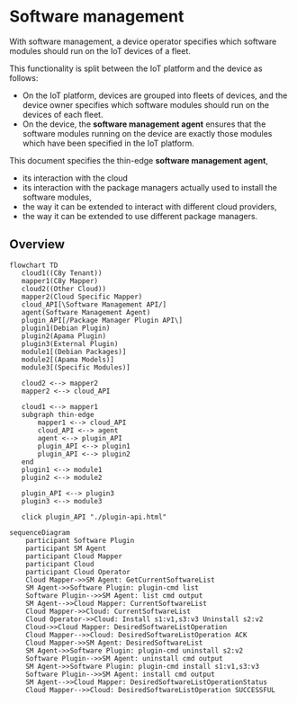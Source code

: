 # Software management

With software management, a device operator specifies which software modules should run on the IoT devices of a fleet.

This functionality is split between the IoT platform and the device as follows:
* On the IoT platform, devices are grouped into fleets of devices,
  and the device owner specifies which software modules should run on the devices of each fleet.  
* On the device, the __software management agent__ ensures that the software modules running on the device
  are exactly those modules which have been specified in the IoT platform.

This document specifies the thin-edge __software management agent__,
* its interaction with the cloud
* its interaction with the package managers actually used to install the software modules,
* the way it can be extended to interact with different cloud providers,
* the way it can be extended to use different package managers.


## Overview

```mermaid
flowchart TD
   cloud1((C8y Tenant))
   mapper1(C8y Mapper)
   cloud2((Other Cloud))
   mapper2(Cloud Specific Mapper)
   cloud_API[\Software Management API/]
   agent(Software Management Agent)
   plugin_API[/Package Manager Plugin API\]
   plugin1(Debian Plugin)
   plugin2(Apama Plugin)
   plugin3(External Plugin)
   module1[(Debian Packages)]
   module2[(Apama Models)]
   module3[(Specific Modules)]

   cloud2 <--> mapper2
   mapper2 <--> cloud_API

   cloud1 <--> mapper1
   subgraph thin-edge
       mapper1 <--> cloud_API
       cloud_API <--> agent
       agent <--> plugin_API
       plugin_API <--> plugin1
       plugin_API <--> plugin2
   end
   plugin1 <--> module1
   plugin2 <--> module2

   plugin_API <--> plugin3
   plugin3 <--> module3

   click plugin_API "./plugin-api.html"

```


```mermaid
sequenceDiagram
    participant Software Plugin
    participant SM Agent
    participant Cloud Mapper
    participant Cloud
    participant Cloud Operator
    Cloud Mapper->>SM Agent: GetCurrentSoftwareList
    SM Agent->>Software Plugin: plugin-cmd list
    Software Plugin-->>SM Agent: list cmd output
    SM Agent-->>Cloud Mapper: CurrentSoftwareList
    Cloud Mapper->>Cloud: CurrentSoftwareList
    Cloud Operator->>Cloud: Install s1:v1,s3:v3 Uninstall s2:v2
    Cloud->>Cloud Mapper: DesiredSoftwareListOperation
    Cloud Mapper-->>Cloud: DesiredSoftwareListOperation ACK
    Cloud Mapper->>SM Agent: DesiredSoftwareList
    SM Agent->>Software Plugin: plugin-cmd uninstall s2:v2
    Software Plugin-->>SM Agent: uninstall cmd output
    SM Agent->>Software Plugin: plugin-cmd install s1:v1,s3:v3
    Software Plugin-->>SM Agent: install cmd output
    SM Agent-->>Cloud Mapper: DesiredSoftwareListOperationStatus
    Cloud Mapper-->>Cloud: DesiredSoftwareListOperation SUCCESSFUL
```

